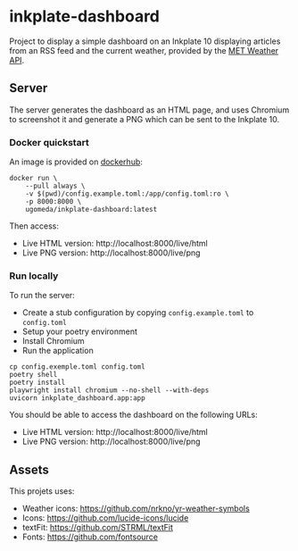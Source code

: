 inkplate-dashboard
==================

Project to display a simple dashboard on an Inkplate 10 displaying articles
from an RSS feed and the current weather, provided by the
[MET Weather API](https://api.met.no/).

## Server

The server generates the dashboard as an HTML page, and uses Chromium to
screenshot it and generate a PNG which can be sent to the Inkplate 10.

### Docker quickstart

An image is provided on [dockerhub](https://hub.docker.com/r/ugomeda/inkplate-dashboard):

```
docker run \
    --pull always \
    -v $(pwd)/config.example.toml:/app/config.toml:ro \
    -p 8000:8000 \
    ugomeda/inkplate-dashboard:latest
```

Then access:

- Live HTML version: http://localhost:8000/live/html
- Live PNG version: http://localhost:8000/live/png

### Run locally

To run the server:

- Create a stub configuration by copying `config.example.toml` to `config.toml`
- Setup your poetry environment
- Install Chromium
- Run the application

```
cp config.exemple.toml config.toml
poetry shell
poetry install
playwright install chromium --no-shell --with-deps
uvicorn inkplate_dashboard.app:app
```

You should be able to access the dashboard on the following URLs:

- Live HTML version: http://localhost:8000/live/html
- Live PNG version: http://localhost:8000/live/png

## Assets

This projets uses:

- Weather icons: https://github.com/nrkno/yr-weather-symbols
- Icons: https://github.com/lucide-icons/lucide
- textFit: https://github.com/STRML/textFit
- Fonts: https://github.com/fontsource
